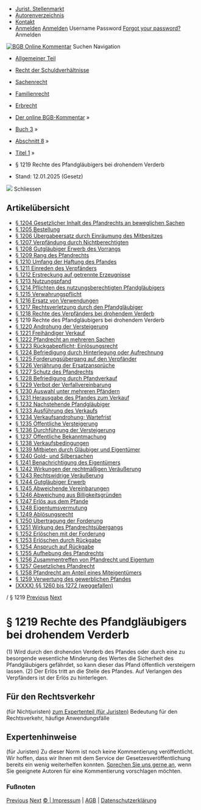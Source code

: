   * [Jurist. Stellenmarkt](https://bgb.kommentar.de/Buch-3/Abschnitt-8/Titel-1/</job-board> "Jurist. Stellenmarkt")
  * [Autorenverzeichnis](https://bgb.kommentar.de/Buch-3/Abschnitt-8/Titel-1/</Autorenverzeichnis> "Autorenverzeichnis")
  * [Kontakt](https://bgb.kommentar.de/Buch-3/Abschnitt-8/Titel-1/</Kontakt>)
  * [Anmelden](https://bgb.kommentar.de/Buch-3/Abschnitt-8/Titel-1/<#login> "show login form") [Anmelden](https://bgb.kommentar.de/Buch-3/Abschnitt-8/Titel-1/<#> "hide login form") Username Password
[Forgot your password?](https://bgb.kommentar.de/Buch-3/Abschnitt-8/Titel-1/</user/forgotpassword>) Anmelden 


[![BGB Online Kommentar](https://bgb.kommentar.de/extension/bgb/design/bgb/images/logo.png)](https://bgb.kommentar.de/Buch-3/Abschnitt-8/Titel-1/</> "BGB Online Kommentar")
Suchen
Navigation
  * [Allgemeiner Teil](https://bgb.kommentar.de/Buch-3/Abschnitt-8/Titel-1/</Buch-1>)
  * [Recht der Schuldverhältnisse](https://bgb.kommentar.de/Buch-3/Abschnitt-8/Titel-1/</Buch-2>)
  * [Sachenrecht](https://bgb.kommentar.de/Buch-3/Abschnitt-8/Titel-1/</Buch-3>)
  * [Familienrecht](https://bgb.kommentar.de/Buch-3/Abschnitt-8/Titel-1/</Buch-4>)
  * [Erbrecht](https://bgb.kommentar.de/Buch-3/Abschnitt-8/Titel-1/</Buch-5>)


  * [Der online BGB-Kommentar](https://bgb.kommentar.de/Buch-3/Abschnitt-8/Titel-1/</>) »
  * [Buch 3](https://bgb.kommentar.de/Buch-3/Abschnitt-8/Titel-1/</Buch-3>) »
  * [Abschnitt 8](https://bgb.kommentar.de/Buch-3/Abschnitt-8/Titel-1/</Buch-3/Abschnitt-8>) »
  * [Titel 1](https://bgb.kommentar.de/Buch-3/Abschnitt-8/Titel-1/</Buch-3/Abschnitt-8/Titel-1>) »
  * § 1219 Rechte des Pfandgläubigers bei drohendem Verderb 
  * Stand: 12.01.2025 (Gesetz) 


![](https://vg01.met.vgwort.de/na/1c9909529ead4f509072c06d9081a7d5)
Schliessen 
## Artikelübersicht
  * [ § 1204 Gesetzlicher Inhalt des Pfandrechts an beweglichen Sachen ](https://bgb.kommentar.de/Buch-3/Abschnitt-8/Titel-1/</Buch-3/Abschnitt-8/Titel-1/Gesetzlicher-Inhalt-des-Pfandrechts-an-beweglichen-Sachen>)
  * [ § 1205 Bestellung ](https://bgb.kommentar.de/Buch-3/Abschnitt-8/Titel-1/</Buch-3/Abschnitt-8/Titel-1/Bestellung>)
  * [ § 1206 Übergabeersatz durch Einräumung des Mitbesitzes ](https://bgb.kommentar.de/Buch-3/Abschnitt-8/Titel-1/</Buch-3/Abschnitt-8/Titel-1/Uebergabeersatz-durch-Einraeumung-des-Mitbesitzes>)
  * [ § 1207 Verpfändung durch Nichtberechtigten ](https://bgb.kommentar.de/Buch-3/Abschnitt-8/Titel-1/</Buch-3/Abschnitt-8/Titel-1/Verpfaendung-durch-Nichtberechtigten>)
  * [ § 1208 Gutgläubiger Erwerb des Vorrangs ](https://bgb.kommentar.de/Buch-3/Abschnitt-8/Titel-1/</Buch-3/Abschnitt-8/Titel-1/Gutglaeubiger-Erwerb-des-Vorrangs>)
  * [ § 1209 Rang des Pfandrechts ](https://bgb.kommentar.de/Buch-3/Abschnitt-8/Titel-1/</Buch-3/Abschnitt-8/Titel-1/Rang-des-Pfandrechts>)
  * [ § 1210 Umfang der Haftung des Pfandes ](https://bgb.kommentar.de/Buch-3/Abschnitt-8/Titel-1/</Buch-3/Abschnitt-8/Titel-1/Umfang-der-Haftung-des-Pfandes>)
  * [ § 1211 Einreden des Verpfänders ](https://bgb.kommentar.de/Buch-3/Abschnitt-8/Titel-1/</Buch-3/Abschnitt-8/Titel-1/Einreden-des-Verpfaenders>)
  * [ § 1212 Erstreckung auf getrennte Erzeugnisse ](https://bgb.kommentar.de/Buch-3/Abschnitt-8/Titel-1/</Buch-3/Abschnitt-8/Titel-1/Erstreckung-auf-getrennte-Erzeugnisse>)
  * [ § 1213 Nutzungspfand ](https://bgb.kommentar.de/Buch-3/Abschnitt-8/Titel-1/</Buch-3/Abschnitt-8/Titel-1/Nutzungspfand>)
  * [ § 1214 Pflichten des nutzungsberechtigten Pfandgläubigers ](https://bgb.kommentar.de/Buch-3/Abschnitt-8/Titel-1/</Buch-3/Abschnitt-8/Titel-1/Pflichten-des-nutzungsberechtigten-Pfandglaeubigers>)
  * [ § 1215 Verwahrungspflicht ](https://bgb.kommentar.de/Buch-3/Abschnitt-8/Titel-1/</Buch-3/Abschnitt-8/Titel-1/Verwahrungspflicht>)
  * [ § 1216 Ersatz von Verwendungen ](https://bgb.kommentar.de/Buch-3/Abschnitt-8/Titel-1/</Buch-3/Abschnitt-8/Titel-1/Ersatz-von-Verwendungen>)
  * [ § 1217 Rechtsverletzung durch den Pfandgläubiger ](https://bgb.kommentar.de/Buch-3/Abschnitt-8/Titel-1/</Buch-3/Abschnitt-8/Titel-1/Rechtsverletzung-durch-den-Pfandglaeubiger>)
  * [ § 1218 Rechte des Verpfänders bei drohendem Verderb ](https://bgb.kommentar.de/Buch-3/Abschnitt-8/Titel-1/</Buch-3/Abschnitt-8/Titel-1/Rechte-des-Verpfaenders-bei-drohendem-Verderb>)
  * § 1219 Rechte des Pfandgläubigers bei drohendem Verderb 
  * [ § 1220 Androhung der Versteigerung ](https://bgb.kommentar.de/Buch-3/Abschnitt-8/Titel-1/</Buch-3/Abschnitt-8/Titel-1/Androhung-der-Versteigerung>)
  * [ § 1221 Freihändiger Verkauf ](https://bgb.kommentar.de/Buch-3/Abschnitt-8/Titel-1/</Buch-3/Abschnitt-8/Titel-1/Freihaendiger-Verkauf>)
  * [ § 1222 Pfandrecht an mehreren Sachen ](https://bgb.kommentar.de/Buch-3/Abschnitt-8/Titel-1/</Buch-3/Abschnitt-8/Titel-1/Pfandrecht-an-mehreren-Sachen>)
  * [ § 1223 Rückgabepflicht; Einlösungsrecht ](https://bgb.kommentar.de/Buch-3/Abschnitt-8/Titel-1/</Buch-3/Abschnitt-8/Titel-1/Rueckgabepflicht-Einloesungsrecht>)
  * [ § 1224 Befriedigung durch Hinterlegung oder Aufrechnung ](https://bgb.kommentar.de/Buch-3/Abschnitt-8/Titel-1/</Buch-3/Abschnitt-8/Titel-1/Befriedigung-durch-Hinterlegung-oder-Aufrechnung>)
  * [ § 1225 Forderungsübergang auf den Verpfänder ](https://bgb.kommentar.de/Buch-3/Abschnitt-8/Titel-1/</Buch-3/Abschnitt-8/Titel-1/Forderungsuebergang-auf-den-Verpfaender>)
  * [ § 1226 Verjährung der Ersatzansprüche ](https://bgb.kommentar.de/Buch-3/Abschnitt-8/Titel-1/</Buch-3/Abschnitt-8/Titel-1/Verjaehrung-der-Ersatzansprueche>)
  * [ § 1227 Schutz des Pfandrechts ](https://bgb.kommentar.de/Buch-3/Abschnitt-8/Titel-1/</Buch-3/Abschnitt-8/Titel-1/Schutz-des-Pfandrechts>)
  * [ § 1228 Befriedigung durch Pfandverkauf ](https://bgb.kommentar.de/Buch-3/Abschnitt-8/Titel-1/</Buch-3/Abschnitt-8/Titel-1/Befriedigung-durch-Pfandverkauf>)
  * [ § 1229 Verbot der Verfallvereinbarung ](https://bgb.kommentar.de/Buch-3/Abschnitt-8/Titel-1/</Buch-3/Abschnitt-8/Titel-1/Verbot-der-Verfallvereinbarung>)
  * [ § 1230 Auswahl unter mehreren Pfändern ](https://bgb.kommentar.de/Buch-3/Abschnitt-8/Titel-1/</Buch-3/Abschnitt-8/Titel-1/Auswahl-unter-mehreren-Pfaendern>)
  * [ § 1231 Herausgabe des Pfandes zum Verkauf ](https://bgb.kommentar.de/Buch-3/Abschnitt-8/Titel-1/</Buch-3/Abschnitt-8/Titel-1/Herausgabe-des-Pfandes-zum-Verkauf>)
  * [ § 1232 Nachstehende Pfandgläubiger ](https://bgb.kommentar.de/Buch-3/Abschnitt-8/Titel-1/</Buch-3/Abschnitt-8/Titel-1/Nachstehende-Pfandglaeubiger>)
  * [ § 1233 Ausführung des Verkaufs ](https://bgb.kommentar.de/Buch-3/Abschnitt-8/Titel-1/</Buch-3/Abschnitt-8/Titel-1/Ausfuehrung-des-Verkaufs>)
  * [ § 1234 Verkaufsandrohung; Wartefrist ](https://bgb.kommentar.de/Buch-3/Abschnitt-8/Titel-1/</Buch-3/Abschnitt-8/Titel-1/Verkaufsandrohung-Wartefrist>)
  * [ § 1235 Öffentliche Versteigerung ](https://bgb.kommentar.de/Buch-3/Abschnitt-8/Titel-1/</Buch-3/Abschnitt-8/Titel-1/Oeffentliche-Versteigerung>)
  * [ § 1236 Durchführung der Versteigerung ](https://bgb.kommentar.de/Buch-3/Abschnitt-8/Titel-1/</Buch-3/Abschnitt-8/Titel-1/Durchfuehrung-der-Versteigerung>)
  * [ § 1237 Öffentliche Bekanntmachung ](https://bgb.kommentar.de/Buch-3/Abschnitt-8/Titel-1/</Buch-3/Abschnitt-8/Titel-1/Oeffentliche-Bekanntmachung>)
  * [ § 1238 Verkaufsbedingungen ](https://bgb.kommentar.de/Buch-3/Abschnitt-8/Titel-1/</Buch-3/Abschnitt-8/Titel-1/Verkaufsbedingungen>)
  * [ § 1239 Mitbieten durch Gläubiger und Eigentümer ](https://bgb.kommentar.de/Buch-3/Abschnitt-8/Titel-1/</Buch-3/Abschnitt-8/Titel-1/Mitbieten-durch-Glaeubiger-und-Eigentuemer>)
  * [ § 1240 Gold- und Silbersachen ](https://bgb.kommentar.de/Buch-3/Abschnitt-8/Titel-1/</Buch-3/Abschnitt-8/Titel-1/Gold-und-Silbersachen>)
  * [ § 1241 Benachrichtigung des Eigentümers ](https://bgb.kommentar.de/Buch-3/Abschnitt-8/Titel-1/</Buch-3/Abschnitt-8/Titel-1/Benachrichtigung-des-Eigentuemers>)
  * [ § 1242 Wirkungen der rechtmäßigen Veräußerung ](https://bgb.kommentar.de/Buch-3/Abschnitt-8/Titel-1/</Buch-3/Abschnitt-8/Titel-1/Wirkungen-der-rechtmaessigen-Veraeusserung>)
  * [ § 1243 Rechtswidrige Veräußerung ](https://bgb.kommentar.de/Buch-3/Abschnitt-8/Titel-1/</Buch-3/Abschnitt-8/Titel-1/Rechtswidrige-Veraeusserung>)
  * [ § 1244 Gutgläubiger Erwerb ](https://bgb.kommentar.de/Buch-3/Abschnitt-8/Titel-1/</Buch-3/Abschnitt-8/Titel-1/Gutglaeubiger-Erwerb>)
  * [ § 1245 Abweichende Vereinbarungen ](https://bgb.kommentar.de/Buch-3/Abschnitt-8/Titel-1/</Buch-3/Abschnitt-8/Titel-1/Abweichende-Vereinbarungen>)
  * [ § 1246 Abweichung aus Billigkeitsgründen ](https://bgb.kommentar.de/Buch-3/Abschnitt-8/Titel-1/</Buch-3/Abschnitt-8/Titel-1/Abweichung-aus-Billigkeitsgruenden>)
  * [ § 1247 Erlös aus dem Pfande ](https://bgb.kommentar.de/Buch-3/Abschnitt-8/Titel-1/</Buch-3/Abschnitt-8/Titel-1/Erloes-aus-dem-Pfande>)
  * [ § 1248 Eigentumsvermutung ](https://bgb.kommentar.de/Buch-3/Abschnitt-8/Titel-1/</Buch-3/Abschnitt-8/Titel-1/Eigentumsvermutung>)
  * [ § 1249 Ablösungsrecht ](https://bgb.kommentar.de/Buch-3/Abschnitt-8/Titel-1/</Buch-3/Abschnitt-8/Titel-1/Abloesungsrecht>)
  * [ § 1250 Übertragung der Forderung ](https://bgb.kommentar.de/Buch-3/Abschnitt-8/Titel-1/</Buch-3/Abschnitt-8/Titel-1/Uebertragung-der-Forderung>)
  * [ § 1251 Wirkung des Pfandrechtsübergangs ](https://bgb.kommentar.de/Buch-3/Abschnitt-8/Titel-1/</Buch-3/Abschnitt-8/Titel-1/Wirkung-des-Pfandrechtsuebergangs>)
  * [ § 1252 Erlöschen mit der Forderung ](https://bgb.kommentar.de/Buch-3/Abschnitt-8/Titel-1/</Buch-3/Abschnitt-8/Titel-1/Erloeschen-mit-der-Forderung>)
  * [ § 1253 Erlöschen durch Rückgabe ](https://bgb.kommentar.de/Buch-3/Abschnitt-8/Titel-1/</Buch-3/Abschnitt-8/Titel-1/Erloeschen-durch-Rueckgabe>)
  * [ § 1254 Anspruch auf Rückgabe ](https://bgb.kommentar.de/Buch-3/Abschnitt-8/Titel-1/</Buch-3/Abschnitt-8/Titel-1/Anspruch-auf-Rueckgabe>)
  * [ § 1255 Aufhebung des Pfandrechts ](https://bgb.kommentar.de/Buch-3/Abschnitt-8/Titel-1/</Buch-3/Abschnitt-8/Titel-1/Aufhebung-des-Pfandrechts>)
  * [ § 1256 Zusammentreffen von Pfandrecht und Eigentum ](https://bgb.kommentar.de/Buch-3/Abschnitt-8/Titel-1/</Buch-3/Abschnitt-8/Titel-1/Zusammentreffen-von-Pfandrecht-und-Eigentum>)
  * [ § 1257 Gesetzliches Pfandrecht ](https://bgb.kommentar.de/Buch-3/Abschnitt-8/Titel-1/</Buch-3/Abschnitt-8/Titel-1/Gesetzliches-Pfandrecht>)
  * [ § 1258 Pfandrecht am Anteil eines Miteigentümers ](https://bgb.kommentar.de/Buch-3/Abschnitt-8/Titel-1/</Buch-3/Abschnitt-8/Titel-1/Pfandrecht-am-Anteil-eines-Miteigentuemers>)
  * [ § 1259 Verwertung des gewerblichen Pfandes ](https://bgb.kommentar.de/Buch-3/Abschnitt-8/Titel-1/</Buch-3/Abschnitt-8/Titel-1/Verwertung-des-gewerblichen-Pfandes>)
  * [ (XXXX) §§ 1260 bis 1272 (weggefallen) ](https://bgb.kommentar.de/Buch-3/Abschnitt-8/Titel-1/</Buch-3/Abschnitt-8/Titel-1/weggefallen>)


/ § 1219 
[Previous](https://bgb.kommentar.de/Buch-3/Abschnitt-8/Titel-1/</Buch-3/Abschnitt-8/Titel-1/Rechte-des-Verpfaenders-bei-drohendem-Verderb> "§ 1218 Rechte des Verpfänders bei drohendem Verderb") [Next](https://bgb.kommentar.de/Buch-3/Abschnitt-8/Titel-1/</Buch-3/Abschnitt-8/Titel-1/Androhung-der-Versteigerung> "§ 1220 Androhung der Versteigerung")
# § 1219 Rechte des Pfandgläubigers bei drohendem Verderb
(1) Wird durch den drohenden Verderb des Pfandes oder durch eine zu besorgende wesentliche Minderung des Wertes die Sicherheit des Pfandgläubigers gefährdet, so kann dieser das Pfand öffentlich versteigern lassen.
(2) Der Erlös tritt an die Stelle des Pfandes. Auf Verlangen des Verpfänders ist der Erlös zu hinterlegen.
## Für den Rechtsverkehr 
(für Nichtjuristen)
[zum Expertenteil (für Juristen)](https://bgb.kommentar.de/Buch-3/Abschnitt-8/Titel-1/<#expertenhinweise>)
Bedeutung für den Rechtsverkehr, häufige Anwendungsfälle
## Expertenhinweise
(für Juristen)
Zu dieser Norm ist noch keine Kommentierung veröffentlicht. Wir hoffen, dass wir Ihnen mit dem Service der Gesetzesveröffentlichung bereits ein wenig weiterhelfen konnten. [Sprechen Sie uns gerne an](https://bgb.kommentar.de/Buch-3/Abschnitt-8/Titel-1/</Kontakt>), wenn Sie geeignete Autoren für eine Kommentierung vorschlagen möchten. 
### Fußnoten
[Previous](https://bgb.kommentar.de/Buch-3/Abschnitt-8/Titel-1/</Buch-3/Abschnitt-8/Titel-1/Rechte-des-Verpfaenders-bei-drohendem-Verderb> "§ 1218 Rechte des Verpfänders bei drohendem Verderb") [Next](https://bgb.kommentar.de/Buch-3/Abschnitt-8/Titel-1/</Buch-3/Abschnitt-8/Titel-1/Androhung-der-Versteigerung> "§ 1220 Androhung der Versteigerung")
[© | Impressum](https://bgb.kommentar.de/Buch-3/Abschnitt-8/Titel-1/</Kontakt>) | [AGB](https://bgb.kommentar.de/Buch-3/Abschnitt-8/Titel-1/</AGB>) | [Datenschutzerklärung](https://bgb.kommentar.de/Buch-3/Abschnitt-8/Titel-1/</Datenschutzerklaerung-fuer-Leser>)
